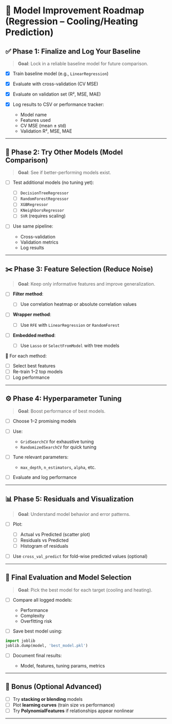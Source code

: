 # 🧠 Model Improvement Roadmap (Regression – Cooling/Heating Prediction)

## ✅ Phase 1: Finalize and Log Your Baseline

> **Goal**: Lock in a reliable baseline model for future comparison.

* [x] Train baseline model (e.g., `LinearRegression`)
* [x] Evaluate with cross-validation (CV MSE)
* [x] Evaluate on validation set (R², MSE, MAE)
* [x] Log results to CSV or performance tracker:

  * Model name
  * Features used
  * CV MSE (mean ± std)
  * Validation R², MSE, MAE

---

## 🔁 Phase 2: Try Other Models (Model Comparison)

> **Goal**: See if better-performing models exist.

* [ ] Test additional models (no tuning yet):

  * [ ] `DecisionTreeRegressor`
  * [ ] `RandomForestRegressor`
  * [ ] `XGBRegressor`
  * [ ] `KNeighborsRegressor`
  * [ ] `SVR` (requires scaling)
* [ ] Use same pipeline:

  * Cross-validation
  * Validation metrics
  * Log results

---

## ✂️ Phase 3: Feature Selection (Reduce Noise)

> **Goal**: Keep only informative features and improve generalization.

* [ ] **Filter method**:

  * [ ] Use correlation heatmap or absolute correlation values
* [ ] **Wrapper method**:

  * [ ] Use `RFE` with `LinearRegression` or `RandomForest`
* [ ] **Embedded method**:

  * [ ] Use `Lasso` or `SelectFromModel` with tree models

🔄 For each method:

* [ ] Select best features
* [ ] Re-train 1–2 top models
* [ ] Log performance

---

## ⚙️ Phase 4: Hyperparameter Tuning

> **Goal**: Boost performance of best models.

* [ ] Choose 1–2 promising models
* [ ] Use:

  * `GridSearchCV` for exhaustive tuning
  * `RandomizedSearchCV` for quick tuning
* [ ] Tune relevant parameters:

  * `max_depth`, `n_estimators`, `alpha`, etc.
* [ ] Evaluate and log performance

---

## 📊 Phase 5: Residuals and Visualization

> **Goal**: Understand model behavior and error patterns.

* [ ] Plot:

  * [ ] Actual vs Predicted (scatter plot)
  * [ ] Residuals vs Predicted
  * [ ] Histogram of residuals
* [ ] Use `cross_val_predict` for fold-wise predicted values (optional)

---

## 🏁 Final Evaluation and Model Selection

> **Goal**: Pick the best model for each target (cooling and heating).

* [ ] Compare all logged models:

  * Performance
  * Complexity
  * Overfitting risk
* [ ] Save best model using:

```python
import joblib
joblib.dump(model, 'best_model.pkl')
```

* [ ] Document final results:

  * Model, features, tuning params, metrics

---

## 🧠 Bonus (Optional Advanced)

* [ ] Try **stacking or blending** models
* [ ] Plot **learning curves** (train size vs performance)
* [ ] Try **PolynomialFeatures** if relationships appear nonlinear

---